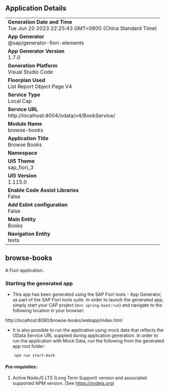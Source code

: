 ## Application Details
|               |
| ------------- |
|**Generation Date and Time**<br>Tue Jun 20 2023 22:25:43 GMT+0800 (China Standard Time)|
|**App Generator**<br>@sap/generator-fiori-elements|
|**App Generator Version**<br>1.7.0|
|**Generation Platform**<br>Visual Studio Code|
|**Floorplan Used**<br>List Report Object Page V4|
|**Service Type**<br>Local Cap|
|**Service URL**<br>http://localhost:4004/odata/v4/BookService/
|**Module Name**<br>browse-books|
|**Application Title**<br>Browse Books|
|**Namespace**<br>|
|**UI5 Theme**<br>sap_fiori_3|
|**UI5 Version**<br>1.115.0|
|**Enable Code Assist Libraries**<br>False|
|**Add Eslint configuration**<br>False|
|**Main Entity**<br>Books|
|**Navigation Entity**<br>texts|

## browse-books

A Fiori application.

### Starting the generated app

-   This app has been generated using the SAP Fiori tools - App Generator, as part of the SAP Fiori tools suite.  In order to launch the generated app, simply start your CAP project (```mvn spring-boot:run```) and navigate to the following location in your browser:

http://localhost:8080/browse-books/webapp/index.html

- It is also possible to run the application using mock data that reflects the OData Service URL supplied during application generation.  In order to run the application with Mock Data, run the following from the generated app root folder:

```
    npm run start-mock
```

#### Pre-requisites:

1. Active NodeJS LTS (Long Term Support) version and associated supported NPM version.  (See https://nodejs.org)


